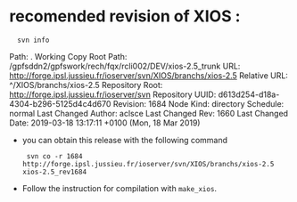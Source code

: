 # recomended revision of XIOS : 
      svn info
Path: .
Working Copy Root Path: /gpfsddn2/gpfswork/rech/fqx/rcli002/DEV/xios-2.5_trunk
URL: http://forge.ipsl.jussieu.fr/ioserver/svn/XIOS/branchs/xios-2.5
Relative URL: ^/XIOS/branchs/xios-2.5
Repository Root: http://forge.ipsl.jussieu.fr/ioserver/svn
Repository UUID: d613d254-d18a-4304-b296-5125d4c4d670
Revision: 1684
Node Kind: directory
Schedule: normal
Last Changed Author: aclsce
Last Changed Rev: 1660
Last Changed Date: 2019-03-18 13:17:11 +0100 (Mon, 18 Mar 2019)

 * you can obtain this release with the following command

        svn co -r 1684 http://forge.ipsl.jussieu.fr/ioserver/svn/XIOS/branchs/xios-2.5  xios-2.5_rev1684

 * Follow the instruction for compilation with ``make_xios``.

